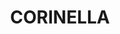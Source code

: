---
lastmod: '2025-04-06T06:05:20+00:00'
latitude: -33.476768
layout: suburb
longitude: 147.811688
postcode: '2871'
state: NSW
title: CORINELLA
url: /nsw/corinella/
---